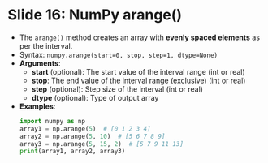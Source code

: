 # Slide 16: NumPy arange()

- The `arange()` method creates an array with **evenly spaced elements** as per the interval.
- Syntax: `numpy.arange(start=0, stop, step=1, dtype=None)`
- **Arguments**:
  - **start** (optional): The start value of the interval range (int or real)
  - **stop**: The end value of the interval range (exclusive) (int or real)
  - **step** (optional): Step size of the interval (int or real)
  - **dtype** (optional): Type of output array
- **Examples**:
  ```python
  import numpy as np
  array1 = np.arange(5)  # [0 1 2 3 4]
  array2 = np.arange(5, 10)  # [5 6 7 8 9]
  array3 = np.arange(5, 15, 2)  # [5 7 9 11 13]
  print(array1, array2, array3)